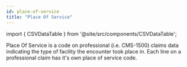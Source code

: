 ```yaml
---
id: place-of-service
title: "Place Of Service"
---
```


import { CSVDataTable } from '@site/src/components/CSVDataTable';

Place Of Service is a code on professional (i.e. CMS-1500) claims data indicating the type of facility the encounter took place in.  Each line on a professional claim has it's own place of service code.

<CSVDataTable csvUrl="https://raw.githubusercontent.com/tuva-health/terminology/main/terminology/terminology__place_of_service.csv" />